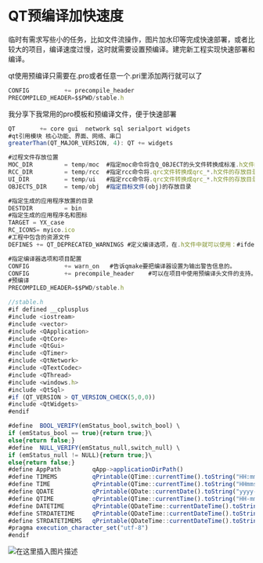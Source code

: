 # QT预编译加快速度

临时有需求写些小的任务，比如文件流操作，图片加水印等完成快速部署，或者比较大的项目，编译速度过慢，这时就需要设置预编译。建完新工程实现快速部署和编译。

qt使用预编译只需要在.pro或者任意一个.pri里添加两行就可以了
```javascript
CONFIG          += precompile_header
PRECOMPILED_HEADER=$$PWD/stable.h
```
我分享下我常用的pro模板和预编译文件，便于快速部署

```javascript
QT       += core gui  network sql serialport widgets
#qt引用模块 核心功能、界面、网络、串口
greaterThan(QT_MAJOR_VERSION, 4): QT += widgets

#过程文件存放位置
MOC_DIR         = temp/moc  #指定moc命令将含Q_OBJECT的头文件转换成标准.h文件的存放目录
RCC_DIR         = temp/rcc  #指定rcc命令将.qrc文件转换成qrc_*.h文件的存放目录
UI_DIR          = temp/ui   #指定rcc命令将.qrc文件转换成qrc_*.h文件的存放目录
OBJECTS_DIR     = temp/obj  #指定目标文件(obj)的存放目录

#指定生成的应用程序放置的目录
DESTDIR         = bin
#指定生成的应用程序名和图标
TARGET = YX_case
RC_ICONS= myico.ico
#工程中包含的资源文件
DEFINES += QT_DEPRECATED_WARNINGS #定义编译选项，在.h文件中就可以使用：#ifdefine xx_xx_xxx

#指定编译器选项和项目配置
CONFIG          += warn_on   #告诉qmake要把编译器设置为输出警告信息的。
CONFIG          += precompile_header    #可以在项目中使用预编译头文件的支持。
#预编译
PRECOMPILED_HEADER=$$PWD/stable.h
```

```javascript
//stable.h
#if defined __cplusplus
#include <iostream>
#include <vector>
#include <QApplication>
#include <QtCore>
#include <QtGui>
#include <QTimer>
#include <QtNetwork>
#include <QTextCodec>
#include <QThread>
#include <windows.h>
#include <QtSql>
#if (QT_VERSION > QT_VERSION_CHECK(5,0,0))
#include <QtWidgets>
#endif

#define  BOOL_VERIFY(emStatus_bool,switch_bool) \
if (emStatus_bool == true){return true;}\
else{return false;}
#define  NULL_VERIFY(emStatus_null,switch_null) \
if (emStatus_null != NULL){return true;}\
else{return false;}
#define AppPath         qApp->applicationDirPath()
#define TIMEMS          qPrintable(QTime::currentTime().toString("HH:mm:ss zzz"))
#define TIME            qPrintable(QTime::currentTime().toString("HHmmss"))
#define QDATE           qPrintable(QDate::currentDate().toString("yyyy-MM-dd"))
#define QTIME           qPrintable(QTime::currentTime().toString("HH-mm-ss-zzz"))
#define DATETIME        qPrintable(QDateTime::currentDateTime().toString("yyyy-MM-dd HH:mm:ss"))
#define STRDATETIME     qPrintable(QDateTime::currentDateTime().toString("yyyy-MM-dd-HH-mm-ss"))
#define STRDATETIMEMS   qPrintable(QDateTime::currentDateTime().toString("yyyy-MM-dd-HH-mm-ss-zzz"))
#pragma execution_character_set("utf-8")
#endif
```
![在这里插入图片描述](https://img-blog.csdnimg.cn/20190805110455762.png?x-oss-process=image/watermark,type_ZmFuZ3poZW5naGVpdGk,shadow_10,text_aHR0cHM6Ly9ibG9nLmNzZG4ubmV0L2ExNTAwNTc4NDMyMA==,size_16,color_FFFFFF,t_70)